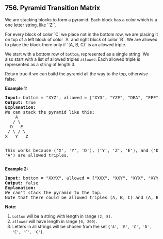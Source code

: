 ## 756. Pyramid Transition Matrix

<p>
We are stacking blocks to form a pyramid.  Each block has a color which is a one letter string, like `'Z'`.
</p><p>
For every block of color `C` we place not in the bottom row, we are placing it on top of a left block of color `A` and right block of color `B`.  We are allowed to place the block there only if `(A, B, C)` is an allowed triple.
</p><p>
We start with a bottom row of <code>bottom</code>, represented as a single string.  We also start with a list of allowed triples <code>allowed</code>.  Each allowed triple is represented as a string of length 3.
</p><p>
Return true if we can build the pyramid all the way to the top, otherwise false.
</p>

<p><b>Example 1:</b><br />
<pre>
<b>Input:</b> bottom = "XYZ", allowed = ["XYD", "YZE", "DEA", "FFF"]
<b>Output:</b> true
<b>Explanation:</b>
We can stack the pyramid like this:
    A
   / \
  D   E
 / \ / \
X   Y   Z

This works because ('X', 'Y', 'D'), ('Y', 'Z', 'E'), and ('D', 'E', 'A') are allowed triples.
</pre>
</p>

<p><b>Example 2:</b><br />
<pre>
<b>Input:</b> bottom = "XXYX", allowed = ["XXX", "XXY", "XYX", "XYY", "YXZ"]
<b>Output:</b> false
<b>Explanation:</b>
We can't stack the pyramid to the top.
Note that there could be allowed triples (A, B, C) and (A, B, D) with C != D.
</pre>
</p>

<p><b>Note:</b><br>
<ol>
<li><code>bottom</code> will be a string with length in range <code>[2, 8]</code>.</li>
<li><code>allowed</code> will have length in range <code>[0, 200]</code>.</li>
<li>Letters in all strings will be chosen from the set <code>{'A', 'B', 'C', 'D', 'E', 'F', 'G'}</code>.</li>
</ol>
</p>